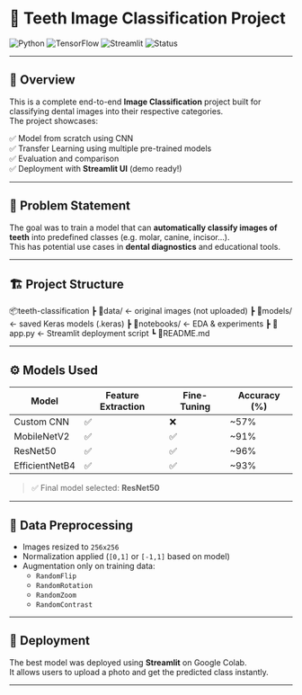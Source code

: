 # 🦷 Teeth Image Classification Project

![Python](https://img.shields.io/badge/Python-3.10-blue?logo=python)
![TensorFlow](https://img.shields.io/badge/TensorFlow-2.x-orange?logo=tensorflow)
![Streamlit](https://img.shields.io/badge/Deployed%20With-Streamlit-red?logo=streamlit)
![Status](https://img.shields.io/badge/Status-Completed-brightgreen)

---

## 📌 Overview

This is a complete end-to-end **Image Classification** project built for classifying dental images into their respective categories.  
The project showcases:

✅ Model from scratch using CNN  
✅ Transfer Learning using multiple pre-trained models  
✅ Evaluation and comparison  
✅ Deployment with **Streamlit UI** (demo ready!)

---

## 🧠 Problem Statement

The goal was to train a model that can **automatically classify images of teeth** into predefined classes (e.g. molar, canine, incisor...).  
This has potential use cases in **dental diagnostics** and educational tools.

---

## 🏗️ Project Structure

📦teeth-classification
┣ 📂data/ ← original images (not uploaded)
┣ 📂models/ ← saved Keras models (.keras)
┣ 📂notebooks/ ← EDA & experiments
┣ 📜app.py ← Streamlit deployment script
┗ 📜README.md

---

## ⚙️ Models Used

| Model             | Feature Extraction | Fine-Tuning | Accuracy (%) |
|------------------|--------------------|-------------|---------------|
| Custom CNN       | ✅                 | ❌          | ~57%          |
| MobileNetV2       | ✅                 | ✅          | ~91%          |
| ResNet50          | ✅                 | ✅          | ~96%          |
| EfficientNetB4    | ✅                 | ✅          | ~93%        |

> ✅ Final model selected: **ResNet50**

---

## 🔬 Data Preprocessing

- Images resized to `256x256`
- Normalization applied (`[0,1]` or `[-1,1]` based on model)
- Augmentation only on training data:
  - `RandomFlip`
  - `RandomRotation`
  - `RandomZoom`
  - `RandomContrast`

---

## 🚀 Deployment

The best model was deployed using **Streamlit** on Google Colab.  
It allows users to upload a photo and get the predicted class instantly.

---
